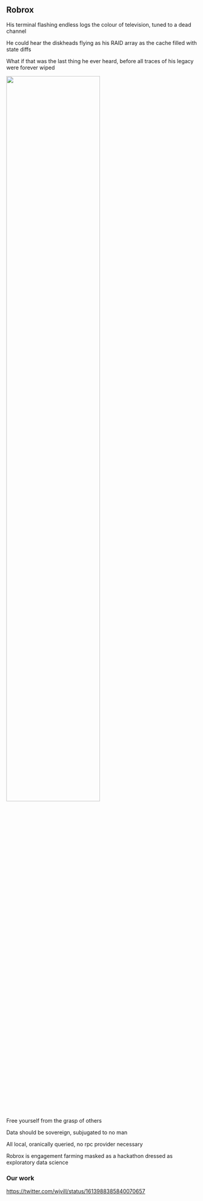 ## Robrox

His terminal flashing endless logs the colour of television, tuned to a dead channel

He could hear the diskheads flying as his RAID array as the cache filled with state diffs

What if that was the last thing he ever heard, before all traces of his legacy were forever wiped 

<!-- ![image](https://user-images.githubusercontent.com/16990562/212442434-7998a625-1b7c-406d-90d6-896c2d5aaac5.png) -->
<img src="https://user-images.githubusercontent.com/16990562/212442434-7998a625-1b7c-406d-90d6-896c2d5aaac5.png" data-canonical-src="https://user-images.githubusercontent.com/16990562/212442434-7998a625-1b7c-406d-90d6-896c2d5aaac5.png" width="70%" height="70%" />

Free yourself from the grasp of others

Data should be sovereign, subjugated to no man

All local, oranically queried, no rpc provider necessary

Robrox is engagement farming masked as a hackathon dressed as exploratory data science

### Our work

https://twitter.com/wjvill/status/1613988385840070657
